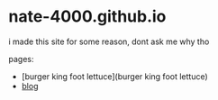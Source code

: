 # nate-4000.github.io
i made this site for some reason, dont ask me why tho

pages:
 * [burger king foot lettuce](burger king foot lettuce)
 * [blog](blog)